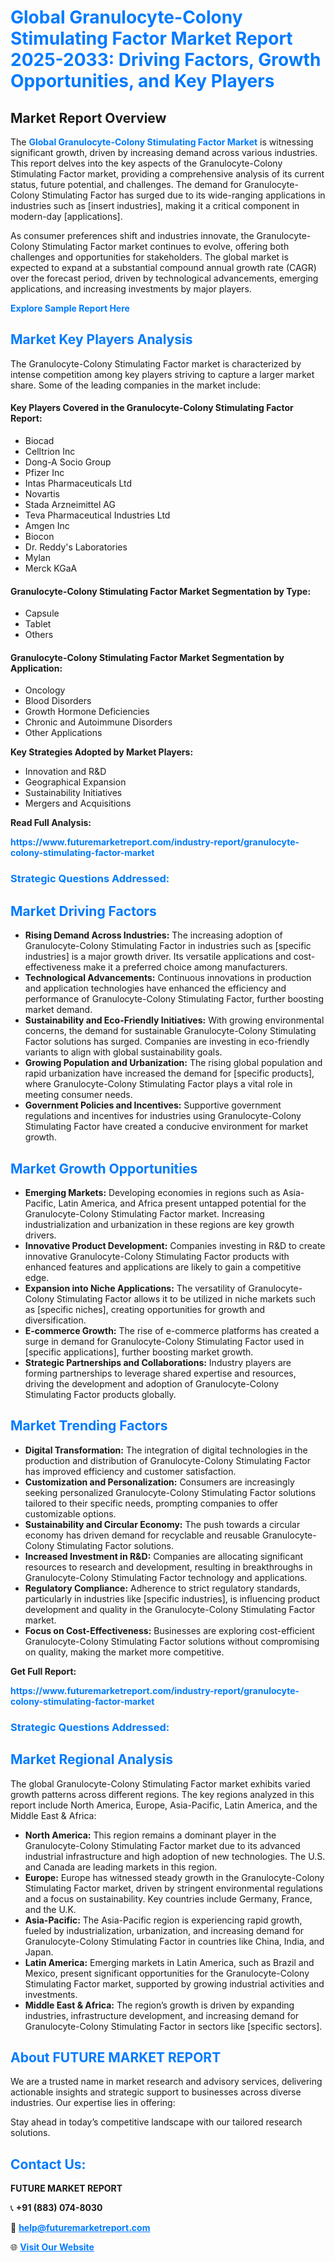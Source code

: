 <h1 style="color: #007BFF;">Global Granulocyte-Colony Stimulating Factor Market Report 2025-2033: Driving Factors, Growth Opportunities, and Key Players</h1>

<section id="overview">
<h2>Market Report Overview</h2>
<p>The <a href="https://www.futuremarketreport.com/industry-report/granulocyte-colony-stimulating-factor-market" style="color: #007BFF; text-decoration: none;"><strong>Global Granulocyte-Colony Stimulating Factor Market</strong></a> is witnessing significant growth, driven by increasing demand across various industries. This report delves into the key aspects of the Granulocyte-Colony Stimulating Factor market, providing a comprehensive analysis of its current status, future potential, and challenges. The demand for Granulocyte-Colony Stimulating Factor has surged due to its wide-ranging applications in industries such as [insert industries], making it a critical component in modern-day [applications].</p>
<p>As consumer preferences shift and industries innovate, the Granulocyte-Colony Stimulating Factor market continues to evolve, offering both challenges and opportunities for stakeholders. The global market is expected to expand at a substantial compound annual growth rate (CAGR) over the forecast period, driven by technological advancements, emerging applications, and increasing investments by major players.</p>
</section>

<section id="overview">
<p><a href="https://www.futuremarketreport.com/request-sample/reportId=84200" style="color: #007BFF; text-decoration: none;"><strong>Explore Sample Report Here</strong></a></p>
</section>

<section id="key-players">
<h2 style="color: #007BFF;">Market Key Players Analysis</h2>
<p>The Granulocyte-Colony Stimulating Factor market is characterized by intense competition among key players striving to capture a larger market share. Some of the leading companies in the market include:</p>
<h4>Key Players Covered in the Granulocyte-Colony Stimulating Factor Report:</h4>
<ul><li>Biocad</li><li>Celltrion Inc</li><li>Dong-A Socio Group</li><li>Pfizer Inc</li><li>Intas Pharmaceuticals Ltd</li><li>Novartis</li><li>Stada Arzneimittel AG</li><li>Teva Pharmaceutical Industries Ltd</li><li>Amgen Inc</li><li>Biocon</li><li>Dr. Reddy&#039;s Laboratories</li><li>Mylan</li><li>Merck KGaA</li></ul>
<h4>Granulocyte-Colony Stimulating Factor Market Segmentation by Type:</h4>
<ul><li>Capsule</li><li>Tablet</li><li>Others</li></ul>

<h4>Granulocyte-Colony Stimulating Factor Market Segmentation by Application:</h4>
<ul><li>Oncology</li><li>Blood Disorders</li><li>Growth Hormone Deficiencies</li><li>Chronic and Autoimmune Disorders</li><li>Other Applications</li></ul>
<p><strong>Key Strategies Adopted by Market Players:</strong></p>
<ul>
<li>Innovation and R&D</li>
<li>Geographical Expansion</li>
<li>Sustainability Initiatives</li>
<li>Mergers and Acquisitions</li>
</ul>
</section>

<section>
<p><strong>Read Full Analysis: </strong></p><a href="https://www.futuremarketreport.com/industry-report/granulocyte-colony-stimulating-factor-market" style="color: #007BFF; text-decoration: none;"><strong>https://www.futuremarketreport.com/industry-report/granulocyte-colony-stimulating-factor-market</strong></a>
<h3 style="color: #007BFF;">Strategic Questions Addressed:</h3>
</section>

<section id="driving-factors">
<h2 style="color: #007BFF;">Market Driving Factors</h2>
<ul>
<li><strong>Rising Demand Across Industries:</strong> The increasing adoption of Granulocyte-Colony Stimulating Factor in industries such as [specific industries] is a major growth driver. Its versatile applications and cost-effectiveness make it a preferred choice among manufacturers.</li>
<li><strong>Technological Advancements:</strong> Continuous innovations in production and application technologies have enhanced the efficiency and performance of Granulocyte-Colony Stimulating Factor, further boosting market demand.</li>
<li><strong>Sustainability and Eco-Friendly Initiatives:</strong> With growing environmental concerns, the demand for sustainable Granulocyte-Colony Stimulating Factor solutions has surged. Companies are investing in eco-friendly variants to align with global sustainability goals.</li>
<li><strong>Growing Population and Urbanization:</strong> The rising global population and rapid urbanization have increased the demand for [specific products], where Granulocyte-Colony Stimulating Factor plays a vital role in meeting consumer needs.</li>
<li><strong>Government Policies and Incentives:</strong> Supportive government regulations and incentives for industries using Granulocyte-Colony Stimulating Factor have created a conducive environment for market growth.</li>
</ul>
</section>

<section id="growth-opportunities">
<h2 style="color: #007BFF;">Market Growth Opportunities</h2>
<ul>
<li><strong>Emerging Markets:</strong> Developing economies in regions such as Asia-Pacific, Latin America, and Africa present untapped potential for the Granulocyte-Colony Stimulating Factor market. Increasing industrialization and urbanization in these regions are key growth drivers.</li>
<li><strong>Innovative Product Development:</strong> Companies investing in R&D to create innovative Granulocyte-Colony Stimulating Factor products with enhanced features and applications are likely to gain a competitive edge.</li>
<li><strong>Expansion into Niche Applications:</strong> The versatility of Granulocyte-Colony Stimulating Factor allows it to be utilized in niche markets such as [specific niches], creating opportunities for growth and diversification.</li>
<li><strong>E-commerce Growth:</strong> The rise of e-commerce platforms has created a surge in demand for Granulocyte-Colony Stimulating Factor used in [specific applications], further boosting market growth.</li>
<li><strong>Strategic Partnerships and Collaborations:</strong> Industry players are forming partnerships to leverage shared expertise and resources, driving the development and adoption of Granulocyte-Colony Stimulating Factor products globally.</li>
</ul>
</section>

<section id="trending-factors">
<h2 style="color: #007BFF;">Market Trending Factors</h2>
<ul>
<li><strong>Digital Transformation:</strong> The integration of digital technologies in the production and distribution of Granulocyte-Colony Stimulating Factor has improved efficiency and customer satisfaction.</li>
<li><strong>Customization and Personalization:</strong> Consumers are increasingly seeking personalized Granulocyte-Colony Stimulating Factor solutions tailored to their specific needs, prompting companies to offer customizable options.</li>
<li><strong>Sustainability and Circular Economy:</strong> The push towards a circular economy has driven demand for recyclable and reusable Granulocyte-Colony Stimulating Factor solutions.</li>
<li><strong>Increased Investment in R&D:</strong> Companies are allocating significant resources to research and development, resulting in breakthroughs in Granulocyte-Colony Stimulating Factor technology and applications.</li>
<li><strong>Regulatory Compliance:</strong> Adherence to strict regulatory standards, particularly in industries like [specific industries], is influencing product development and quality in the Granulocyte-Colony Stimulating Factor market.</li>
<li><strong>Focus on Cost-Effectiveness:</strong> Businesses are exploring cost-efficient Granulocyte-Colony Stimulating Factor solutions without compromising on quality, making the market more competitive.</li>
</ul>
</section>

<section>
<p><strong>Get Full Report: </strong></p><a href="https://www.futuremarketreport.com/industry-report/granulocyte-colony-stimulating-factor-market" style="color: #007BFF; text-decoration: none;"><strong>https://www.futuremarketreport.com/industry-report/granulocyte-colony-stimulating-factor-market</strong></a>
<h3 style="color: #007BFF;">Strategic Questions Addressed:</h3>
</section>


<section id="regional-analysis">
<h2 style="color: #007BFF;">Market Regional Analysis</h2>
<p>The global Granulocyte-Colony Stimulating Factor market exhibits varied growth patterns across different regions. The key regions analyzed in this report include North America, Europe, Asia-Pacific, Latin America, and the Middle East & Africa:</p>
<ul>
<li><strong>North America:</strong> This region remains a dominant player in the Granulocyte-Colony Stimulating Factor market due to its advanced industrial infrastructure and high adoption of new technologies. The U.S. and Canada are leading markets in this region.</li>
<li><strong>Europe:</strong> Europe has witnessed steady growth in the Granulocyte-Colony Stimulating Factor market, driven by stringent environmental regulations and a focus on sustainability. Key countries include Germany, France, and the U.K.</li>
<li><strong>Asia-Pacific:</strong> The Asia-Pacific region is experiencing rapid growth, fueled by industrialization, urbanization, and increasing demand for Granulocyte-Colony Stimulating Factor in countries like China, India, and Japan.</li>
<li><strong>Latin America:</strong> Emerging markets in Latin America, such as Brazil and Mexico, present significant opportunities for the Granulocyte-Colony Stimulating Factor market, supported by growing industrial activities and investments.</li>
<li><strong>Middle East & Africa:</strong> The region’s growth is driven by expanding industries, infrastructure development, and increasing demand for Granulocyte-Colony Stimulating Factor in sectors like [specific sectors].</li>
</ul>
</section>

<footer>
<h2 style="color: #007BFF;">About FUTURE MARKET REPORT</h2>
<p>We are a trusted name in market research and advisory services, delivering actionable insights and strategic support to businesses across diverse industries. Our expertise lies in offering:</p>

<p>Stay ahead in today’s competitive landscape with our tailored research solutions.</p>

<h2 style="color: #007BFF;">Contact Us:</h2>
<p><strong>FUTURE MARKET REPORT</strong></p>
<p>📞 <strong>+91 (883) 074-8030</strong></p>
<p>📧 <strong><a href="mailto:help@futuremarketreport.com" style="color: #007BFF;">help@futuremarketreport.com</a></strong></p>
<p>🌐 <strong><a href="https://www.futuremarketreport.com/" style="color: #007BFF;">Visit Our Website</a></strong></p>
</footer>